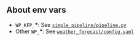 ## About env vars
- `WP_KFP_`**\***: See [`simple_pipeline/pipeline.py`](https://github.com/metalwhale/wave/blob/main/applications/whirlpool/pipelines/util/simple_pipeline/pipeline.py)
- Other `WP_`**\***: See [`weather_forecast/config.yaml`](https://github.com/metalwhale/wave/blob/main/applications/whirlpool/pipelines/app/weather_forecast/config.yaml)
